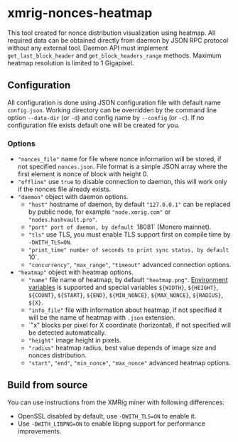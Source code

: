# xmrig-nonces-heatmap

This tool created for nonce distribution visualization using heatmap. All required data can be obtained directly from daemon by JSON RPC protocol without any external tool. Daemon API must implement `get_last_block_header` and `get_block_headers_range` methods. Maximum heatmap resolution is limited to 1 Gigapixel.

## Configuration

All configuration is done using JSON configuration file with default name `config.json`. Working directory can be overridden by the command line option `--data-dir` (or `-d`) and config name by `--config` (or `-c`). If no configuration file exists default one will be created for you.

### Options

* `"nonces_file"` name for file where nonce information will be stored, if not specified `nonces.json`. File format is a simple JSON array where the first element is nonce of block with height 0.
* `"offline"` use `true` to disable connection to daemon, this will work only if the nonces file already exists.
* `"daemon"` object with daemon options.
    * `"host"` hostname of daemon, by default `"127.0.0.1"` can be replaced by public node, for example `"node.xmrig.com"` or `"nodes.hashvault.pro"`.
    * `"port" port of daemon, by default `18081` (Monero mainnet).
    * `"tls"` use TLS, you must enable TLS support first on compile time by `-DWITH_TLS=ON`.
    * `"print_time" number of seconds to print sync status, by default `10`.
    * `"concurrency"`, `"max_range"`, `"timeout"` advanced connection options.
* `"heatmap"` object with heatmap options.
    * `"name"` file name of heatmap, by default `"heatmap.png"`. [Environment variables](https://xmrig.com/docs/miner/environment-variables) is supported and special variables `${WIDTH}`, `${HEIGHT}`, `${COUNT}`, `${START}`, `${END}`, `${MIN_NONCE}`, `${MAX_NONCE}`, `${RADIUS}`, `${X}`.
    * `"info_file"` file with information about heatmap, if not specified it will be the name of heatmap with `.json` extension.
    * `"x" blocks per pixel for X coordinate (horizontal), if not specified will be detected automatically.
    * `"height"` image height in pixels.
    * `"radius"` heatmap radius, best value depends of image size and nonces distribution.
    * `"start"`, `"end"`, `"min_nonce"`, `"max_nonce"` advanced heatmap options.

## Build from source

You can use instructions from the XMRig miner with following differences:

* OpenSSL disabled by default, use `-DWITH_TLS=ON` to enable it.
* Use `-DWITH_LIBPNG=ON` to enable libpng support for performance improvements.